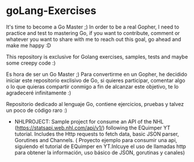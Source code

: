 # goLang-Exercises
 It's time to become a Go Master ;)
In order to be a real Gopher, I need to practice and test to mastering Go, if you want to contribute, comment or whatever you want to share with me to reach out this goal, go ahead and make me happy :D

This repository is exclusive for Golang exercises, samples, tests and maybe some creepy code :)
 
Es hora de ser un Go Master ;)
Para convertirme en un Gopher, he decidido iniciar este repositorio exclisivo de Go, si quieres participar, comentar algo o lo que quieras compartir conmigo a fin de alcanzar este objetivo, te lo agradeceré infinitamente :) 

Repositorio dedicado al lenguaje Go, contiene ejercicios, pruebas y talvez un poco de código raro :)

- NHLPROJECT: Sample project for consume an API of the NHL (https://statsapi.web.nhl.com/api/v1/) following the EQuimper YT tutorial. Includes the Http requests to fetch data, basic JSON parser, Gorutines and Channels.
 ( Proyecto ejemplo para consumir una api, siguiendo el tutorial de EQuimper en YT.Inlcuye el uso de llamadas http para obtener la información, uso básico de JSON, gorutinas y canales)
